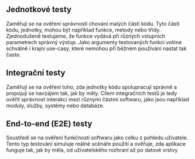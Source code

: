 ## Jednotkové testy

Zaměřují se na ověření správnosti chování malých částí kódu. Tyto části kódu, jednotky, mohou být například funkce, metody nebo třídy. Zjednodušeně testujeme, že funkce vydává při různých vstupních parametrech správný výstup. Jako argumenty testovaných funkcí volíme schválně i krajní use-casy, které nemohou při běžném používání nastat tak často.

## Integrační testy

Zaměřují se na ověření toho, zda jednotky kódu spolupracují správně a propojují se navzájem tak, jak by měly. Cílem integračních testů je tedy ověřit správnost interakcí mezi různými částmi softwaru, jako jsou například moduly, služby, systémy nebo databáze.

## End-to-end (E2E) testy

Soustředí se na ověření funkčnosti softwaru jako celku z pohledu uživatele. Tento typ testování simuluje reálné scénáře použití a ověřuje, zda aplikace funguje tak, jak by měla, od uživatelského rozhraní až po datové vrstvy
